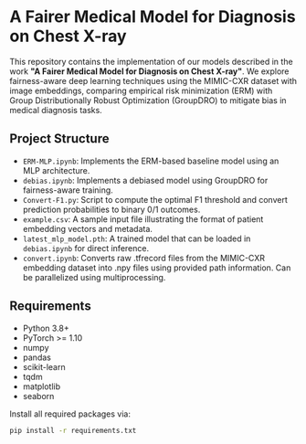 # A Fairer Medical Model for Diagnosis on Chest X-ray

This repository contains the implementation of our models described in the work **"A Fairer Medical Model for Diagnosis on Chest X-ray"**. We explore fairness-aware deep learning techniques using the MIMIC-CXR dataset with image embeddings, comparing empirical risk minimization (ERM) with Group Distributionally Robust Optimization (GroupDRO) to mitigate bias in medical diagnosis tasks.

##  Project Structure

- `ERM-MLP.ipynb`: Implements the ERM-based baseline model using an MLP architecture.
- `debias.ipynb`: Implements a debiased model using GroupDRO for fairness-aware training.
- `Convert-F1.py`: Script to compute the optimal F1 threshold and convert prediction probabilities to binary 0/1 outcomes.
- `example.csv`: A sample input file illustrating the format of patient embedding vectors and metadata.
- `latest_mlp_model.pth`: A trained model that can be loaded in `debias.ipynb` for direct inference.
- `convert.ipynb`: Converts raw .tfrecord files from the MIMIC-CXR embedding dataset into .npy files using provided path information. Can be parallelized using multiprocessing.
##  Requirements

- Python 3.8+
- PyTorch >= 1.10
- numpy
- pandas
- scikit-learn
- tqdm
- matplotlib
- seaborn

Install all required packages via:

```bash
pip install -r requirements.txt
